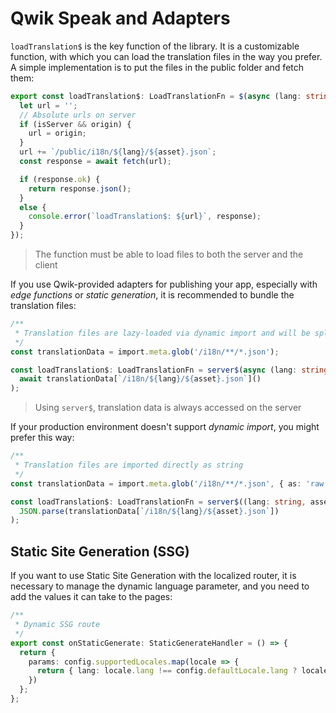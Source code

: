 # Qwik Speak and Adapters

`loadTranslation$` is the key function of the library. It is a customizable function, with which you can load the translation files in the way you prefer. A simple implementation is to put the files in the public folder and fetch them:

```typescript
export const loadTranslation$: LoadTranslationFn = $(async (lang: string, asset: string, origin?: string) => {
  let url = '';
  // Absolute urls on server
  if (isServer && origin) {
    url = origin;
  }
  url += `/public/i18n/${lang}/${asset}.json`;
  const response = await fetch(url);

  if (response.ok) {
    return response.json();
  }
  else {
    console.error(`loadTranslation$: ${url}`, response);
  }
});
```

> The function must be able to load files to both the server and the client

If you use Qwik-provided adapters for publishing your app, especially with _edge functions_ or _static generation_, it is recommended to bundle the translation files:
```typescript
/**
 * Translation files are lazy-loaded via dynamic import and will be split into separate chunks during build
 */
const translationData = import.meta.glob('/i18n/**/*.json');

const loadTranslation$: LoadTranslationFn = server$(async (lang: string, asset: string) =>
  await translationData[`/i18n/${lang}/${asset}.json`]()
);
```
> Using `server$`, translation data is always accessed on the server

If your production environment doesn't support _dynamic import_, you might prefer this way:
```typescript
/**
 * Translation files are imported directly as string
 */
const translationData = import.meta.glob('/i18n/**/*.json', { as: 'raw', eager: true });

const loadTranslation$: LoadTranslationFn = server$((lang: string, asset: string) =>
  JSON.parse(translationData[`/i18n/${lang}/${asset}.json`])
);
```

## Static Site Generation (SSG)
If you want to use Static Site Generation with the localized router, it is necessary to manage the dynamic language parameter, and you need to add the values it can take to the pages:

```typescript
/**
 * Dynamic SSG route
 */
export const onStaticGenerate: StaticGenerateHandler = () => {
  return {
    params: config.supportedLocales.map(locale => {
      return { lang: locale.lang !== config.defaultLocale.lang ? locale.lang : '' };
    })
  };
};
```
